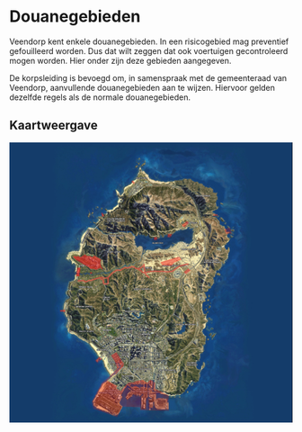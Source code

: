 # **Douanegebieden**

Veendorp kent enkele douanegebieden. In een risicogebied mag preventief gefouilleerd worden. Dus dat wilt zeggen dat ook voertuigen gecontroleerd mogen worden. Hier onder zijn deze gebieden aangegeven.

De korpsleiding is bevoegd om, in samenspraak met de gemeenteraad van Veendorp, aanvullende douanegebieden aan te wijzen. Hiervoor gelden dezelfde regels als de normale douanegebieden.

## **Kaartweergave**
![Kaart met risicogebieden](img/Douanegebied_Veendorp.png)

